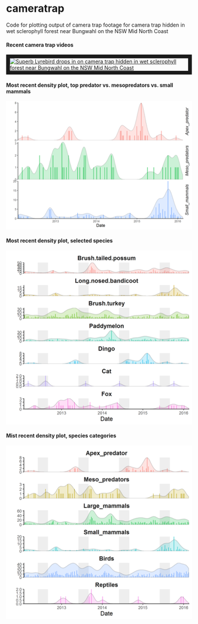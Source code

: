 # cameratrap
Code for plotting output of camera trap footage for camera trap hidden in wet sclerophyll forest near Bungwahl on the NSW Mid North Coast

#### Recent camera trap videos
<a href="http://www.youtube.com/watch?feature=player_embedded&v=8aRGBo1rU3c
" target="_blank"><img src="http://img.youtube.com/vi/8aRGBo1rU3c/0.jpg" 
alt="Superb Lyrebird drops in on camera trap hidden in wet sclerophyll forest near Bungwahl on the NSW Mid North Coast" width="240" height="180" border="10" /></a>


#### Most recent density plot, top predator vs. mesopredators vs. small mammals
![Density plot, dingo](https://github.com/robbibt/cameratrap/blob/master/results/output_dingo.png "Density plot, top predator vs. mesopredators vs. small mammals")

#### Most recent density plot, selected species
![Density plot, selected species](https://github.com/robbibt/cameratrap/blob/master/results/output_species.png "Density plot, selected species")

#### Mist recent density plot, species categories
![Density plot, selected species](https://github.com/robbibt/cameratrap/blob/master/results/output_categories.png "Density plot, species categories")
